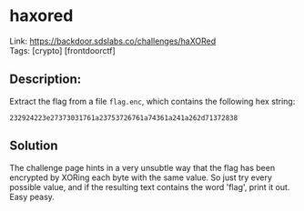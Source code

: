 haxored
=======

Link: https://backdoor.sdslabs.co/challenges/haXORed \
Tags: [crypto] [frontdoorctf]

Description:
------------

Extract the flag from a file `flag.enc`, which contains the following hex string:

```
232924223e27373031761a23753726761a74361a241a262d71372838
```

Solution
--------

The challenge page hints in a very unsubtle way that the flag has been encrypted by XORing each byte with the same value. So just try every possible value, and if the resulting text contains the word 'flag', print it out. Easy peasy.
